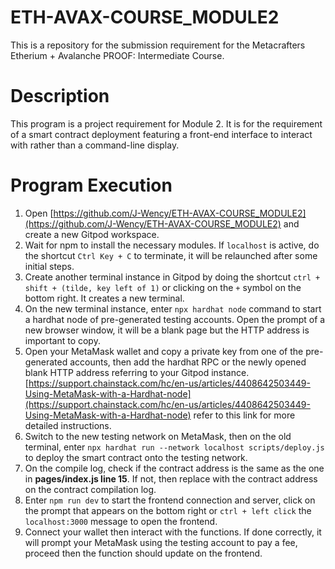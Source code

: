 # ETH-AVAX-COURSE_MODULE2
This is a repository for the submission requirement for the Metacrafters Etherium + Avalanche PROOF: Intermediate Course.

# Description
This program is a project requirement for Module 2. It is for the requirement of a smart contract deployment featuring a front-end interface to interact with rather than a command-line display.

# Program Execution
1. Open [https://github.com/J-Wency/ETH-AVAX-COURSE_MODULE2](https://github.com/J-Wency/ETH-AVAX-COURSE_MODULE2) and create a new Gitpod workspace.
2. Wait for npm to install the necessary modules. If `localhost` is active, do the shortcut `Ctrl Key + C` to terminate, it will be relaunched after some initial steps.
3. Create another terminal instance in Gitpod by doing the shortcut `ctrl + shift + (tilde, key left of 1)` or clicking on the `+` symbol on the bottom right. It creates a new terminal.
4. On the new terminal instance, enter `npx hardhat node` command to start a hardhat node of pre-generated testing accounts. Open the prompt of a new browser window, it will be a blank page but the HTTP address is important to copy.
5. Open your MetaMask wallet and copy a private key from one of the pre-generated accounts, then add the hardhat RPC or the newly opened blank HTTP address referring to your Gitpod instance. [https://support.chainstack.com/hc/en-us/articles/4408642503449-Using-MetaMask-with-a-Hardhat-node](https://support.chainstack.com/hc/en-us/articles/4408642503449-Using-MetaMask-with-a-Hardhat-node) refer to this link for more detailed instructions.
6. Switch to the new testing network on MetaMask, then on the old terminal, enter `npx hardhat run --network localhost scripts/deploy.js` to deploy the smart contract onto the testing network.
7. On the compile log, check if the contract address is the same as the one in **pages/index.js line 15**. If not, then replace with the contract address on the contract compilation log.
8. Enter `npm run dev` to start the frontend connection and server, click on the prompt that appears on the bottom right or `ctrl + left click` the `localhost:3000` message to open the frontend.
9. Connect your wallet then interact with the functions. If done correctly, it will prompt your MetaMask using the testing account to pay a fee, proceed then the function should update on the frontend.
